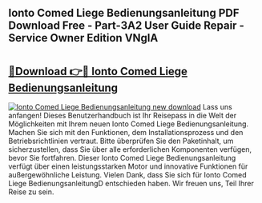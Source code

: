 ## Ionto Comed Liege Bedienungsanleitung PDF Download Free - Part-3A2 User Guide Repair - Service Owner Edition VNglA

# <h2><a href="http://df54o26.blite.top/?on=Ionto+Comed+Liege+Bedienungsanleitung">🔗Download 👉🔴 Ionto Comed Liege Bedienungsanleitung</a></h2>

[![Ionto Comed Liege Bedienungsanleitung new download](https://i.imgur.com/lujVjoI.png)](http://df54o26.blite.top/?on=Ionto+Comed+Liege+Bedienungsanleitung)
Lass uns anfangen! Dieses Benutzerhandbuch ist Ihr Reisepass in die Welt der Möglichkeiten mit Ihrem neuen Ionto Comed Liege Bedienungsanleitung. Machen Sie sich mit den Funktionen, dem Installationsprozess und den Betriebsrichtlinien vertraut. Bitte überprüfen Sie den Paketinhalt, um sicherzustellen, dass Sie über alle erforderlichen Komponenten verfügen, bevor Sie fortfahren. Dieser Ionto Comed Liege Bedienungsanleitung verfügt über einen leistungsstarken Motor und innovative Funktionen für außergewöhnliche Leistung. Vielen Dank, dass Sie sich für Ionto Comed Liege BedienungsanleitungD entschieden haben. Wir freuen uns, Teil Ihrer Reise zu sein.
